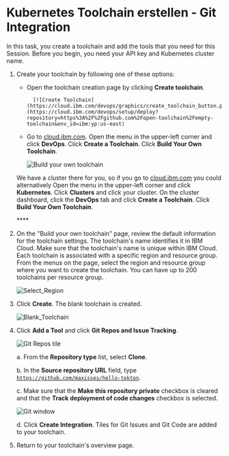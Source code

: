 # Kubernetes Toolchain erstellen - Git Integration

In this task, you create a toolchain and add the tools that you need for this Session. Before you begin, you need your API key and Kubernetes cluster name.

1. Create your toolchain by following one of these options:

   * Open the toolchain creation page by clicking **Create toolchain**.

           [![Create Toolchain](https://cloud.ibm.com/devops/graphics/create_toolchain_button.png)](https://cloud.ibm.com/devops/setup/deploy?repository=https%3A%2F%2Fgithub.com%2Fopen-toolchain%2Fempty-toolchain&env_id=ibm:yp:us-east)

   * Go to [cloud.ibm.com](https://cloud.ibm.com/?cm_mmc=IBMBluemixGarageMethod-_-MethodSite-_-10-19-15::12-31-18-_-ibm-bluemix-website). Open the menu in the upper-left corner and click **DevOps**. Click **Create a Toolchain**. Click **Build Your Own Toolchain**. 

     ![Build your own toolchain](https://www.ibm.com/cloud/architecture/images/tutorials/toolchains/develop-kubernetes-app-using-tekton-delivery-pipelines/Blank_Template.png)



   We have a cluster there for you, so if you go to [cloud.ibm.com](https://cloud.ibm.com/?cm_mmc=IBMBluemixGarageMethod-_-MethodSite-_-10-19-15::12-31-18-_-ibm-bluemix-website) you could alternatively Open the menu in the upper-left corner and click **Kubernetes**. Click **Clusters** and click your cluster. On the cluster dashboard, click the **DevOps** tab and click **Create a Toolchain**. Click **Build Your Own Toolchain**. 

   \*\*\*\*

2. On the "Build your own toolchain" page, review the default information for the toolchain settings. The toolchain's name identifies it in IBM Cloud. Make sure that the toolchain's name is unique within IBM Cloud. Each toolchain is associated with a specific region and resource group. From the menus on the page, select the region and resource group where you want to create the toolchain. You can have up to 200 toolchains per resource group.

   ![Select\_Region](https://www.ibm.com/cloud/architecture/images/tutorials/toolchains/develop-kubernetes-app-using-tekton-delivery-pipelines/Region_Select.png)

3. Click **Create**. The blank toolchain is created.

   ![Blank\_Toolchain](https://www.ibm.com/cloud/architecture/images/tutorials/toolchains/develop-kubernetes-app-using-tekton-delivery-pipelines/Blank_Toolchain.png)

4. Click **Add a Tool** and click **Git Repos and Issue Tracking**. 

   ![Git Repos tile](https://www.ibm.com/cloud/architecture/images/tutorials/toolchains/develop-kubernetes-app-using-tekton-delivery-pipelines/Add_Tool_Git.png)

   a. From the **Repository type** list, select **Clone**.

   b. In the **Source repository URL** field, type [`https://github.com/maxisses/hello-tekton`](https://github.com/maxisses/hello-tekton.git).

   c. Make sure that the **Make this repository private** checkbox is cleared and that the **Track deployment of code changes** checkbox is selected.

   ![Git window](https://www.ibm.com/cloud/architecture/images/tutorials/toolchains/develop-kubernetes-app-using-tekton-delivery-pipelines/Tekton_Git_Setup.png)

   d. Click **Create Integration**. Tiles for Git Issues and Git Code are added to your toolchain.

5. Return to your toolchain's overview page.

